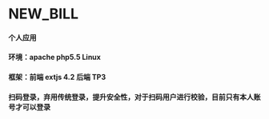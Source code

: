 # NEW_BILL
#### 个人应用
#### 环境：apache php5.5 Linux
#### 框架：前端 extjs 4.2 后端 TP3
#### 扫码登录，弃用传统登录，提升安全性，对于扫码用户进行校验，目前只有本人账号才可以登录
